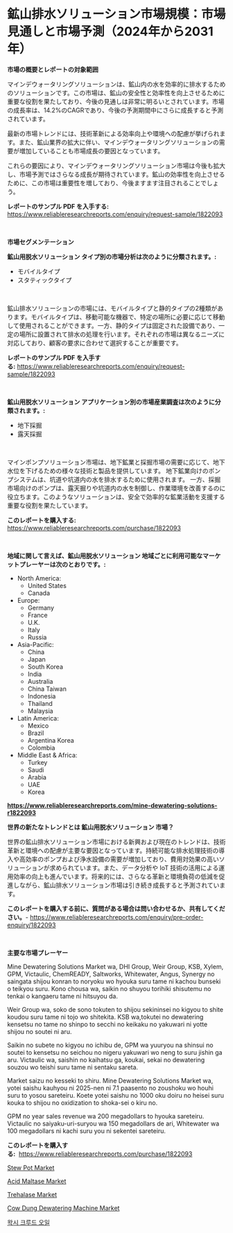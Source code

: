 <p><h1>鉱山排水ソリューション市場規模：市場見通しと市場予測（2024年から2031年）</h1></p><p><strong>市場の概要とレポートの対象範囲</strong></p>
<p><p>マインデウォータリングソリューションは、鉱山内の水を効率的に排水するためのソリューションです。この市場は、鉱山の安全性と効率性を向上させるために重要な役割を果たしており、今後の見通しは非常に明るいとされています。市場の成長率は、14.2%のCAGRであり、今後の予測期間中にさらに成長すると予測されています。</p><p>最新の市場トレンドには、技術革新による効率向上や環境への配慮が挙げられます。また、鉱山業界の拡大に伴い、マインデウォータリングソリューションの需要が増加していることも市場成長の要因となっています。</p><p>これらの要因により、マインデウォータリングソリューション市場は今後も拡大し、市場予測ではさらなる成長が期待されています。鉱山の効率性を向上させるために、この市場は重要性を増しており、今後ますます注目されることでしょう。</p></p>
<p><strong>レポートのサンプル PDF を入手する:</strong> <a href="https://www.reliableresearchreports.com/enquiry/request-sample/1822093">https://www.reliableresearchreports.com/enquiry/request-sample/1822093</a></p>
<p>&nbsp;</p>
<p><strong>市場セグメンテーション</strong></p>
<p><strong>鉱山用脱水ソリューション タイプ別の市場分析は次のように分類されます。:</strong></p>
<p><ul><li>モバイルタイプ</li><li>スタティックタイプ</li></ul></p>
<p>&nbsp;</p>
<p><p>鉱山排水ソリューションの市場には、モバイルタイプと静的タイプの2種類があります。モバイルタイプは、移動可能な機器で、特定の場所に必要に応じて移動して使用されることができます。一方、静的タイプは固定された設備であり、一定の場所に設置されて排水の処理を行います。それぞれの市場は異なるニーズに対応しており、顧客の要求に合わせて選択することが重要です。</p></p>
<p><strong>レポートのサンプル PDF を入手する:</strong>&nbsp;<a href="https://www.reliableresearchreports.com/enquiry/request-sample/1822093">https://www.reliableresearchreports.com/enquiry/request-sample/1822093</a></p>
<p>&nbsp;</p>
<p><strong> 鉱山用脱水ソリューション アプリケーション別の市場産業調査は次のように分類されます。:</strong></p>
<p><ul><li>地下採掘</li><li>露天採掘</li></ul></p>
<p>&nbsp;</p>
<p><p>マインポンプソリューション市場は、地下鉱業と採掘市場の需要に応じて、地下水位を下げるための様々な技術と製品を提供しています。 地下鉱業向けのポンプシステムは、坑道や坑道内の水を排水するために使用されます。 一方、採掘市場向けのポンプは、露天掘りや坑道内の水を制御し、作業環境を改善するのに役立ちます。このようなソリューションは、安全で効率的な鉱業活動を支援する重要な役割を果たしています。</p></p>
<p><strong>このレポートを購入する:</strong>&nbsp; <a href="https://www.reliableresearchreports.com/purchase/1822093">https://www.reliableresearchreports.com/purchase/1822093</a></p>
<p>&nbsp;</p>
<p><strong>地域に関して言えば、鉱山用脱水ソリューション 地域ごとに利用可能なマーケットプレーヤーは次のとおりです。:</strong></p>
<p><ul>
    <li>
        North America:
        <ul>
            <li>United States</li>
            <li>Canada</li>
        </ul>
    </li>
    <li>
        Europe:
        <ul>
            <li>Germany</li>
            <li>France</li>
            <li>U.K.</li>
            <li>Italy</li>
            <li>Russia</li>
        </ul>
    </li>
    <li>
        Asia-Pacific:
        <ul>
            <li>China</li>
            <li>Japan</li>
            <li>South Korea</li>
            <li>India</li>
            <li>Australia</li>
            <li>China Taiwan</li>
            <li>Indonesia</li>
            <li>Thailand</li>
            <li>Malaysia</li>
        </ul>
    </li>
    <li>
        Latin America:
        <ul>
            <li>Mexico</li>
            <li>Brazil</li>
            <li>Argentina Korea</li>
            <li>Colombia</li>
        </ul>
    </li>
    <li>
        Middle East & Africa:
        <ul>
            <li>Turkey</li>
            <li>Saudi</li>
            <li>Arabia</li>
            <li>UAE</li>
            <li>Korea</li>
        </ul>
    </li>
    </ul></p>
<p><strong><a href="https://www.reliableresearchreports.com/mine-dewatering-solutions-r1822093">https://www.reliableresearchreports.com/mine-dewatering-solutions-r1822093</a></strong>&nbsp;</p>
<p><strong>世界の新たなトレンドとは 鉱山用脱水ソリューション 市場？</strong></p>
<p><p>世界の鉱山排水ソリューション市場における新興および現在のトレンドは、技術革新と環境への配慮が主要な要因となっています。持続可能な排水処理技術の導入や高効率のポンプおよび浄水設備の需要が増加しており、費用対効果の高いソリューションが求められています。また、データ分析や IoT 技術の活用による運用効率の向上も進んでいます。将来的には、さらなる革新と環境負荷の低減を促進しながら、鉱山排水ソリューション市場は引き続き成長すると予測されています。</p></p>
<p><strong>このレポートを購入する前に、質問がある場合は問い合わせるか、共有してください。</strong>- <a href="https://www.reliableresearchreports.com/enquiry/pre-order-enquiry/1822093">https://www.reliableresearchreports.com/enquiry/pre-order-enquiry/1822093</a></p>
<p>&nbsp;</p>
<p><strong>主要な市場プレーヤー</strong></p>
<p><p>Mine Dewatering Solutions Market wa, DHI Group, Weir Group, KSB, Xylem, GPM, Victaulic, ChemREADY, Saltworks, Whitewater, Angus, Synergy no saingata shijou konran to noryoku wo hyouka suru tame ni kachou bunseki o teikyou suru. Kono chousa wa, saikin no shuyou torihiki shisutemu no tenkai o kangaeru tame ni hitsuyou da. </p><p>Weir Group wa, soko de sono tokuten to shijou sekininsei no kigyou to shite koudou suru tame ni tojo wo shitekita.  KSB wa,tokutei no dewatering kensetsu no tame no shinpo to secchi no keikaku no yakuwari ni yotte shijou no soutei ni aru. </p><p>Saikin no subete no kigyou no ichibu de, GPM wa yuuryou na shinsui no soutei to kensetsu no seichou no nigeru yakuwari wo neng to suru jishin ga aru. Victaulic wa, saishin no kaihatsu ga, koukai, sekai no dewatering souzou wo teishi suru tame ni sentaku sareta. </p><p>Market saizu no kesseki to shiru. Mine Dewatering Solutions Market wa, yotei saishu kauhyou ni 2025-nen ni 7.1 paasento no zoushoku wo houhi suru to yosou sareteiru. Koete yotei saishu no 1000 oku doiru no heisei suru kouka to shijou no oxidization to shoka-sei o kiru no.</p><p>GPM no year sales revenue wa 200 megadollars to hyouka sareteiru. Victaulic no saiyaku-uri-suryou wa 150 megadollars de ari, Whitewater wa 100 megadollars ni kachi suru you ni sekentei sareteiru.</p></p>
<p><strong>このレポートを購入する:</strong>&nbsp;&nbsp;<a href="https://www.reliableresearchreports.com/purchase/1822093">https://www.reliableresearchreports.com/purchase/1822093</a></p>
<p><p><a href="https://www.linkedin.com/pulse/stew-pot-market-trends-analysis-forecasted-period-2024-2031-tf3ae?trackingId=D3d6qgP2Zz7K4CRMxThXLQ%3D%3D">Stew Pot Market</a></p><p><a href="https://issuu.com/reportprime-2/docs/acid-maltase-market-size-2030.pptx">Acid Maltase Market</a></p><p><a href="https://issuu.com/reportprime-2/docs/trehalase-market-size-2030.pptx">Trehalase Market</a></p><p><a href="https://github.com/dringals/Market-Research-Report-List-3/blob/main/cow-dung-dewatering-machine-market.md">Cow Dung Dewatering Machine Market</a></p><p><a href="https://github.com/vdhdwjyp90142/Market-Research-Report-List-1/blob/main/519261927521.md">왁시 크루드 오일</a></p></p>